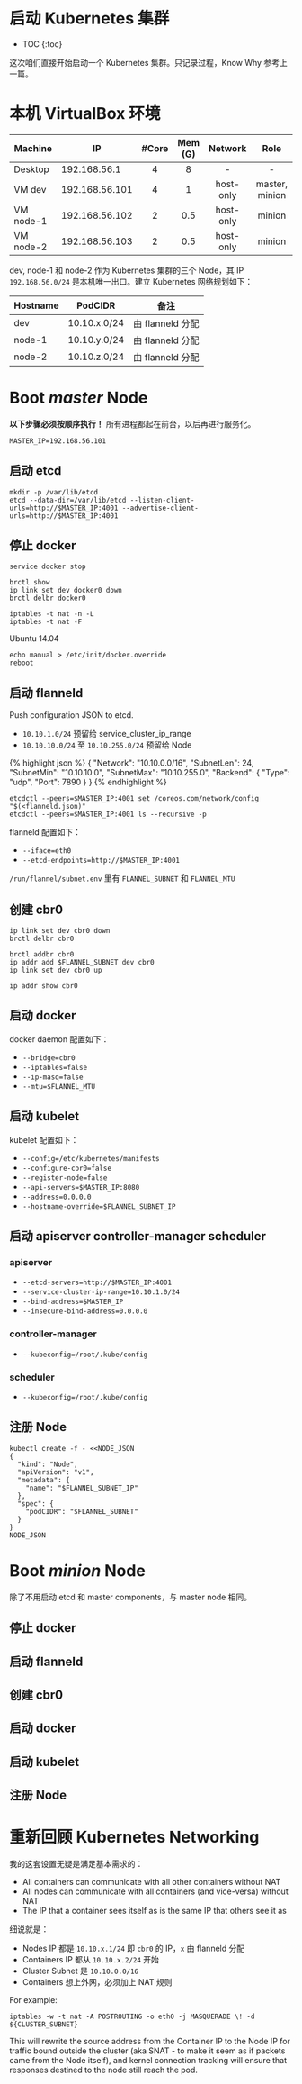# 启动 Kubernetes 集群

* TOC
{:toc}

这次咱们直接开始启动一个 Kubernetes 集群。只记录过程，Know Why 参考上一篇。

# 本机 VirtualBox 环境

| Machine   | IP             | #Core | Mem (G) | Network | Role  |
| --------- | -------------- | :---: | :---: | :-------: | :---: |
| Desktop   | 192.168.56.1   | 4     | 8     | - | - |
| VM dev    | 192.168.56.101 | 4     | 1     | host-only | master, minion |
| VM node-1 | 192.168.56.102 | 2     | 0.5   | host-only | minion |
| VM node-2 | 192.168.56.103 | 2     | 0.5   | host-only | minion |

dev, node-1 和 node-2 作为 Kubernetes 集群的三个 Node，其 IP `192.168.56.0/24` 是本机唯一出口。建立 Kubernetes 网络规划如下：

| Hostname | PodCIDR      | 备注 |
| -------- | ------------ | --- |
| dev      | 10.10.x.0/24 | 由 flanneld 分配 |
| node-1   | 10.10.y.0/24 | 由 flanneld 分配 |
| node-2   | 10.10.z.0/24 | 由 flanneld 分配 |

# Boot _master_ Node

**以下步骤必须按顺序执行！** 所有进程都起在前台，以后再进行服务化。

    MASTER_IP=192.168.56.101

## 启动 etcd

    mkdir -p /var/lib/etcd
    etcd --data-dir=/var/lib/etcd --listen-client-urls=http://$MASTER_IP:4001 --advertise-client-urls=http://$MASTER_IP:4001

## 停止 docker

    service docker stop

    brctl show
    ip link set dev docker0 down
    brctl delbr docker0

    iptables -t nat -n -L
    iptables -t nat -F

Ubuntu 14.04

    echo manual > /etc/init/docker.override
    reboot

## 启动 flanneld

Push configuration JSON to etcd.

* `10.10.1.0/24` 预留给 service_cluster_ip_range
* `10.10.10.0/24` 至 `10.10.255.0/24` 预留给 Node

{% highlight json %}
{
    "Network": "10.10.0.0/16",
    "SubnetLen": 24,
    "SubnetMin": "10.10.10.0",
    "SubnetMax": "10.10.255.0",
    "Backend": {
        "Type": "udp",
        "Port": 7890
    }
}
{% endhighlight %}

    etcdctl --peers=$MASTER_IP:4001 set /coreos.com/network/config "$(<flanneld.json)"
    etcdctl --peers=$MASTER_IP:4001 ls --recursive -p

flanneld 配置如下：

* `--iface=eth0`
* `--etcd-endpoints=http://$MASTER_IP:4001`

`/run/flannel/subnet.env` 里有 `FLANNEL_SUBNET` 和 `FLANNEL_MTU`

## 创建 cbr0

	ip link set dev cbr0 down
	brctl delbr cbr0

    brctl addbr cbr0
    ip addr add $FLANNEL_SUBNET dev cbr0
    ip link set dev cbr0 up

    ip addr show cbr0

## 启动 docker

docker daemon 配置如下：

* `--bridge=cbr0`
* `--iptables=false`
* `--ip-masq=false`
* `--mtu=$FLANNEL_MTU`

## 启动 kubelet

kubelet 配置如下：

* `--config=/etc/kubernetes/manifests`
* `--configure-cbr0=false`
* `--register-node=false`
* `--api-servers=$MASTER_IP:8080`
* `--address=0.0.0.0`
* `--hostname-override=$FLANNEL_SUBNET_IP`

## 启动 apiserver controller-manager scheduler

### apiserver

* `--etcd-servers=http://$MASTER_IP:4001`
* `--service-cluster-ip-range=10.10.1.0/24`
* `--bind-address=$MASTER_IP`
* `--insecure-bind-address=0.0.0.0`

### controller-manager

* `--kubeconfig=/root/.kube/config`

### scheduler

* `--kubeconfig=/root/.kube/config`

## 注册 Node

    kubectl create -f - <<NODE_JSON
    {
      "kind": "Node",
      "apiVersion": "v1",
      "metadata": {
        "name": "$FLANNEL_SUBNET_IP"
      },
      "spec": {
        "podCIDR": "$FLANNEL_SUBNET"
      }
    }
    NODE_JSON

# Boot _minion_ Node

除了不用启动 etcd 和 master components，与 master node 相同。

## 停止 docker

## 启动 flanneld

## 创建 cbr0

## 启动 docker

## 启动 kubelet

## 注册 Node

# 重新回顾 Kubernetes Networking

我的这套设置无疑是满足基本需求的：

* All containers can communicate with all other containers without NAT
* All nodes can communicate with all containers (and vice-versa) without NAT
* The IP that a container sees itself as is the same IP that others see it as

细说就是：

* Nodes IP 都是 `10.10.x.1/24` 即 `cbr0` 的 IP，`x` 由 flanneld 分配
* Containers IP 都从 `10.10.x.2/24` 开始
* Cluster Subnet 是 `10.10.0.0/16`
* Containers 想上外网，必须加上 NAT 规则

For example:

    iptables -w -t nat -A POSTROUTING -o eth0 -j MASQUERADE \! -d ${CLUSTER_SUBNET}

This will rewrite the source address from the Container IP to the Node IP for traffic bound outside the cluster (aka SNAT - to make it seem as if packets came from the Node itself), and kernel connection tracking will ensure that responses destined to the node still reach the pod.


